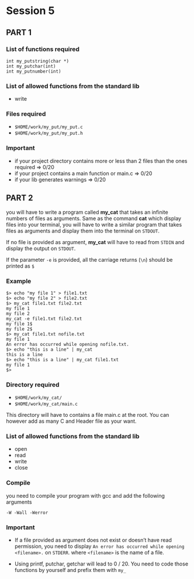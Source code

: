 # Session 5

## PART 1

### List of functions required

```
int my_putstring(char *)
int my_putchar(int)
int my_putnumber(int)
```

### List of allowed functions from the standard lib

* write

### Files required

* `$HOME/work/my_put/my_put.c`
* `$HOME/work/my_put/my_put.h`

### Important

* if your project directory contains more or less than 2 files than the ones required => 0/20
* if your project contains a main function or main.c => 0/20
* if your lib generates warnings => 0/20

## PART 2

you will have to write a program called **my_cat** that takes an infinite numbers
of files as arguments.
Same as the command **cat** which display files into your terminal, you will have to write a
similar program that takes files as arguments and display them into the terminal on
`STDOUT`.

If no file is provided as argument, **my_cat** will have to read from `STDIN` and display the output
on `STDOUT`.

If the parameter `-e` is provided, all the carriage returns (`\n`) should be printed as `$`

### Example

```
$> echo "my file 1" > file1.txt
$> echo "my file 2" > file2.txt
$> my_cat file1.txt file2.txt
my file 1
my file 2
my_cat -e file1.txt file2.txt
my file 1$
my file 2$
$> my_cat file1.txt nofile.txt
my file 1
An error has occurred while opening nofile.txt.
$> echo "this is a line" | my_cat
this is a line
$> echo "this is a line" | my_cat file1.txt
my file 1
$>
```


### Directory required

* `$HOME/work/my_cat/`
* `$HOME/work/my_cat/main.c`

This directory will have to contains a file main.c at the root. You can however
add as many C and Header file as your want.

### List of allowed functions from the standard lib

* open
* read
* write
* close

### Compile

you need to compile your program with gcc and add the following arguments

```
-W -Wall -Werror
```

### Important

* If a file provided as argument does not exist or doesn’t have read permission, you need to
display `An error has occurred while opening <filename>.` on `STDERR`. where `<filename>` is
the name of a file.

* Using printf, putchar, getchar will lead to 0 / 20. You need to code those functions by
yourself and prefix them with `my_`
